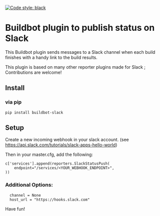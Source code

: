 [![Code style: black](https://img.shields.io/badge/code%20style-black-000000.svg)](https://github.com/psf/black)

Buildbot plugin to publish status on Slack
==========================================

This Buildbot plugin sends messages to a Slack channel when each build finishes with a handy link to the build results.

This plugin is based on many other reporter plugins made for Slack ; Contributions are welcome!

## Install

### via pip

```
pip install buildbot-slack
```

## Setup

Create a new incoming webhook in your slack account. (see https://api.slack.com/tutorials/slack-apps-hello-world)

Then in your master.cfg, add the following:

```
c['services'].append(reporters.SlackStatusPush(
    endpoint="/services/<YOUR_WEBHOOK_ENDPOINT>",
))
```

### Additional Options:
```
  channel = None
  host_url = "https://hooks.slack.com"
```

Have fun!
